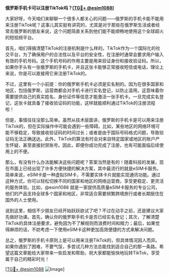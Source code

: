 **俄罗斯手机卡可以注册TikTok吗？[[TG💪+ @esim1088](https://t.me/s/esim1088)]**

大家好呀，今天咱们来聊聊一个很多人都关心的问题——俄罗斯的手机卡能不能用来注册TikTok呢？这事儿其实挺有讲究的，尤其是对于那些在俄罗斯生活或者经常去俄罗斯的朋友来说，这个问题简直关系到他们能不能顺畅地使用这个全球超火的短视频平台。

首先，咱们得搞清楚TikTok的注册机制是什么样的。TikTok作为一个国际化的社交平台，为了确保用户的合法性以及平台的安全性，在注册时通常会要求用户输入有效的手机号码。这个手机号码的作用主要是用来验证身份和接收验证码。所以，如果你手头有一张俄罗斯的手机卡，并且这张卡能够正常接收短信或电话，理论上来说，你是可以直接用它来注册TikTok的。

不过，这里有一个小前提：你的俄罗斯手机卡必须是实名制的。因为在很多国家和地区，包括俄罗斯，运营商都会对手机卡进行实名登记，以防止滥用。这意味着你需要提供自己的真实姓名、身份证件等信息才能激活一张手机卡。一旦完成实名登记，这张卡就具备了接收验证码的功能，这样就能顺利通过TikTok的注册流程啦！

但是，事情往往没那么简单。虽然从技术层面讲，俄罗斯的手机卡是可以用来注册TikTok的，但在实际操作中可能会遇到一些障碍。比如，某些地区的网络环境可能不够稳定，导致接收验证码的时间过长；或者是由于国际号码格式问题，导致验证码无法正确送达。此外，TikTok的算法有时会对来自特定国家或地区的账户产生怀疑，甚至直接封禁账号。因此，即便你成功完成了注册，也有可能面临后续使用上的不便。

那么，有没有什么办法能解决这些问题呢？答案当然是有的！随着科技的发展，现在市面上已经出现了许多方便快捷的解决方案，其中最流行的就是eSIM卡服务。简单来说，eSIM卡是一种虚拟SIM卡，不需要实体卡片就能实现通讯功能。通过这种方式，你可以轻松切换不同的国家和地区的网络运营商，享受更稳定、更灵活的服务体验。比如，@esim1088 就是一家提供高质量eSIM卡服务的专业公司，他们的产品支持全球多个国家和地区，非常适合需要频繁跨境旅行或者长期居住在国外的人士使用。

说到这里，相信不少朋友已经开始跃跃欲试了吧？不过在动手之前，还是建议大家先做好功课。首先，确认你的俄罗斯手机卡是否已经实名登记；其次，了解清楚TikTok的具体注册要求，避免因为不了解规则而浪费时间和精力；最后，如果觉得麻烦的话，不妨考虑一下使用eSIM卡这种更加高效便捷的方式来解决问题。

总之，俄罗斯的手机卡原则上是可以用来注册TikTok的，但具体情况因人而异。如果你遇到了困难，不要气馁，多尝试几种方法总能找到适合自己的那一条路。希望这篇文章能给大家带来一些启发和帮助，祝大家都能愉快地玩转TikTok，享受属于自己的精彩时光！

[[TG💪+ @esim1088](https://t.me/s/esim1088) ![Image](https://i.postimg.cc/4NQfJmqS/Snipaste-2025-05-13-00-14-12.png)]